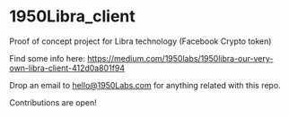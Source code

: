 # 1950Libra_client

Proof of concept project for Libra technology (Facebook Crypto token)

Find some info here: https://medium.com/1950labs/1950libra-our-very-own-libra-client-412d0a801f94

Drop an email to hello@1950Labs.com for anything related with this repo.


Contributions are open!
